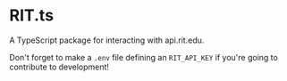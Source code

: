 # RIT.ts
A TypeScript package for interacting with api.rit.edu.

Don't forget to make a ``.env`` file defining an ``RIT_API_KEY`` if you're going to contribute to development!
